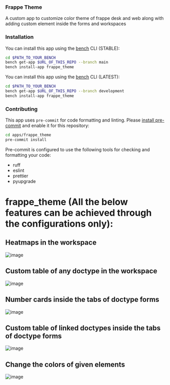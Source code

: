 ### Frappe Theme

A custom app to customize color theme of frappe desk and web along with adding custom element inside the forms and workspaces

### Installation

You can install this app using the [bench](https://github.com/frappe/bench) CLI (STABLE):
```bash
cd $PATH_TO_YOUR_BENCH
bench get-app $URL_OF_THIS_REPO --branch main
bench install-app frappe_theme
```
You can install this app using the [bench](https://github.com/frappe/bench) CLI (LATEST):
```bash
cd $PATH_TO_YOUR_BENCH
bench get-app $URL_OF_THIS_REPO --branch development
bench install-app frappe_theme
```

### Contributing

This app uses `pre-commit` for code formatting and linting. Please [install pre-commit](https://pre-commit.com/#installation) and enable it for this repository:

```bash
cd apps/frappe_theme
pre-commit install
```

Pre-commit is configured to use the following tools for checking and formatting your code:

- ruff
- eslint
- prettier
- pyupgrade

# frappe_theme (All the below features can be achieved through the configurations only):
## Heatmaps in the workspace
![image](https://github.com/user-attachments/assets/ac26b819-3df2-4697-a74d-3dfae57e6f90)

## Custom table of any doctype in the workspace
![image](https://github.com/user-attachments/assets/d3b65bbf-bbbe-4fae-a5f8-a19556e5c3b6)

## Number cards inside the tabs of doctype forms
![image](https://github.com/user-attachments/assets/264fbc43-cc95-479d-80a8-d58cffda10b4)

## Custom table of linked doctypes inside the tabs of doctype forms
![image](https://github.com/user-attachments/assets/b27bdb58-0e4d-489a-93ef-ec434098eca4)

## Change the colors of given elements
![image](https://github.com/user-attachments/assets/f56fca43-229a-4246-9fdb-b0e534df6f8b)


